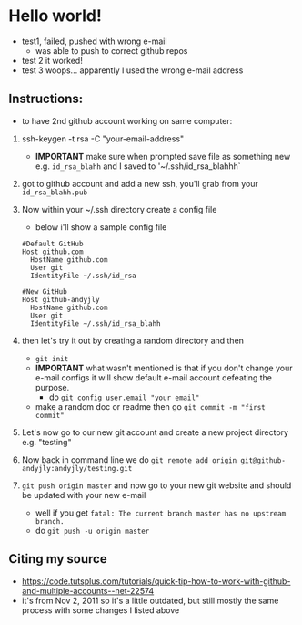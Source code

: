 # Hello world!
- test1, failed, pushed with wrong e-mail
	- was able to push to correct github repos
- test 2 it worked!
- test 3 woops... apparently I used the wrong e-mail address
## Instructions:
- to have 2nd github account working on same computer:
1. ssh-keygen -t rsa -C "your-email-address"
	- **IMPORTANT** make sure when prompted save file as something new e.g. `id_rsa_blahh` and I saved to '~/.ssh/id_rsa_blahhh`
2. got to github account and add a new ssh, you'll grab from your `id_rsa_blahh.pub`
3. Now within your ~/.ssh directory create a config file
    - below i'll show a sample config file

    ```
    #Default GitHub
    Host github.com
      HostName github.com
      User git
      IdentityFile ~/.ssh/id_rsa

    #New GitHub
    Host github-andyjly
      HostName github.com
      User git
      IdentityFile ~/.ssh/id_rsa_blahh

    ```
4. then let's try it out by creating a random directory and then 
    - `git init`
    - **IMPORTANT** what wasn't mentioned is that if you don't change your e-mail configs it will show default e-mail account defeating the purpose.
        - do `git config user.email "your email"`
    - make a random doc or readme then go `git commit -m "first commit"`
5. Let's now go to our new git account and create a new project directory e.g. "testing"
6. Now back in command line we do `git remote add origin git@github-andyjly:andyjly/testing.git`
7. `git push origin master` and now go to your new git website and should be updated with your new e-mail
    - well if you get `fatal: The current branch master has no upstream branch.`
    - do `git push -u origin master`

## Citing my source
- https://code.tutsplus.com/tutorials/quick-tip-how-to-work-with-github-and-multiple-accounts--net-22574
- it's from Nov 2, 2011 so it's a little outdated, but still mostly the same process with some changes I listed above
